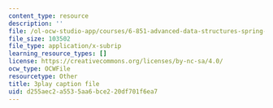 ```yaml
---
content_type: resource
description: ''
file: /ol-ocw-studio-app/courses/6-851-advanced-data-structures-spring-2012/d255aec2a5535aa6bce220df701f6ea7_Fs4-E4Nj1Ks.vtt
file_size: 103502
file_type: application/x-subrip
learning_resource_types: []
license: https://creativecommons.org/licenses/by-nc-sa/4.0/
ocw_type: OCWFile
resourcetype: Other
title: 3play caption file
uid: d255aec2-a553-5aa6-bce2-20df701f6ea7
---
```


